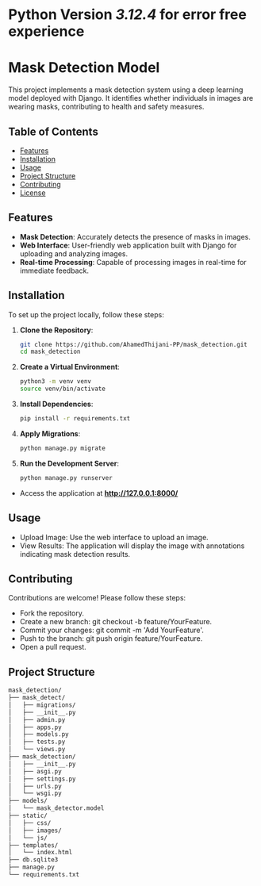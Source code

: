 # Python Version *3.12.4* for error free experience

# Mask Detection Model

This project implements a mask detection system using a deep learning model deployed with Django. It identifies whether individuals in images are wearing masks, contributing to health and safety measures.

## Table of Contents

- [Features](#features)
- [Installation](#installation)
- [Usage](#usage)
- [Project Structure](#project-structure)
- [Contributing](#contributing)
- [License](#license)

## Features

- **Mask Detection**: Accurately detects the presence of masks in images.
- **Web Interface**: User-friendly web application built with Django for uploading and analyzing images.
- **Real-time Processing**: Capable of processing images in real-time for immediate feedback.

## Installation

To set up the project locally, follow these steps:

1. **Clone the Repository**:

   ```bash
   git clone https://github.com/AhamedThijani-PP/mask_detection.git
   cd mask_detection
   
2. **Create a Virtual Environment**:

   ```bash
   python3 -m venv venv
   source venv/bin/activate

3. **Install Dependencies**:

   ```bash
   pip install -r requirements.txt

4. **Apply Migrations**:

   ```bash
   python manage.py migrate

5. **Run the Development Server**:

   ```bash
   python manage.py runserver

- Access the application at **http://127.0.0.1:8000/**

## Usage
- Upload Image: Use the web interface to upload an image.
- View Results: The application will display the image with annotations indicating mask detection results.

## Contributing

Contributions are welcome! Please follow these steps:

- Fork the repository.
- Create a new branch: git checkout -b feature/YourFeature.
- Commit your changes: git commit -m 'Add YourFeature'.
- Push to the branch: git push origin feature/YourFeature.
- Open a pull request.

## Project Structure

   ```bash
   mask_detection/
   ├── mask_detect/
   │   ├── migrations/
   │   ├── __init__.py
   │   ├── admin.py
   │   ├── apps.py
   │   ├── models.py
   │   ├── tests.py
   │   └── views.py
   ├── mask_detection/
   │   ├── __init__.py
   │   ├── asgi.py
   │   ├── settings.py
   │   ├── urls.py
   │   └── wsgi.py
   ├── models/
   │   └── mask_detector.model
   ├── static/
   │   ├── css/
   │   ├── images/
   │   └── js/
   ├── templates/
   │   └── index.html
   ├── db.sqlite3
   ├── manage.py
   └── requirements.txt
